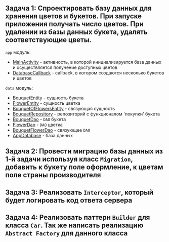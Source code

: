 ## Задача 1: Спроектировать базу данных для хранения цветов и букетов. При запуске приложения получать число цветов. При удалении из базы данных букета, удалять соответствующие цветы.
`app` модуль:
* [MainActivity](https://github.com/ProgramNotWorking/DatabaseAndPatternsHW/blob/master/app/src/main/java/com/example/databaseandpatternshw/MainActivity.kt) - активность, в которой инициализируется база данных и осуществляется получение доступных цветов
* [DatabaseCallback](https://github.com/ProgramNotWorking/DatabaseAndPatternsHW/blob/master/app/src/main/java/com/example/databaseandpatternshw/util/DatabaseCallback.kt) - callback, в котором создаются несколько букетов и цветов

`data` модуль:
* [BouquetEntity](https://github.com/ProgramNotWorking/DatabaseAndPatternsHW/blob/master/data/src/main/java/com/example/data/entities/BouquetEntity.kt) - сущность букета
* [FlowerEntity](https://github.com/ProgramNotWorking/DatabaseAndPatternsHW/blob/master/data/src/main/java/com/example/data/entities/FlowerEntity.kt) - сущность цветка
* [BouquetOfFlowersEntity](https://github.com/ProgramNotWorking/DatabaseAndPatternsHW/blob/master/data/src/main/java/com/example/data/entities/BouquetOfFlowersEntity.kt) - связующая сущность
* [BouquetRepository](https://github.com/ProgramNotWorking/DatabaseAndPatternsHW/blob/master/data/src/main/java/com/example/data/repository/BouquetRepository.kt) - репозиторий с функционалом 'покупки' букета
* [BouquetDao](https://github.com/ProgramNotWorking/DatabaseAndPatternsHW/blob/master/data/src/main/java/com/example/data/storage/dao/BouquetDao.kt) - `DAO` букета
* [FlowerDao](https://github.com/ProgramNotWorking/DatabaseAndPatternsHW/blob/master/data/src/main/java/com/example/data/storage/dao/FlowerDao.kt) - `DAO` цветка
* [BouquetFlowerDao](https://github.com/ProgramNotWorking/DatabaseAndPatternsHW/blob/master/data/src/main/java/com/example/data/storage/dao/BouquetFlowerDao.kt) - связующее `DAO`
* [AppDatabase](https://github.com/ProgramNotWorking/DatabaseAndPatternsHW/blob/master/data/src/main/java/com/example/data/storage/database/AppDatabase.kt) - база данных

## Задача 2: Провести миграцию базы данных из 1-й задачи используя класс `Migration`, добавить к букету поле оформление, к цветам поле страны производителя

## Задача 3: Реализовать `Interceptor`, который будет логировать код ответа сервера

## Задача 4: Реализовать паттерн `Builder` для класса `Car`. Так же написать реализацию `Abstract Factory` для данного класса
